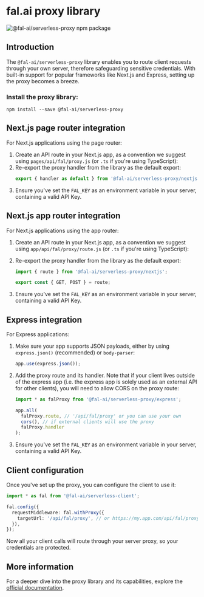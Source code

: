 # fal.ai proxy library

![@fal-ai/serverless-proxy npm package](https://img.shields.io/npm/v/@fal-ai/serverless-proxy?color=%237527D7&label=%40fal-ai%2Fserverless-proxy&style=flat-square)

## Introduction

The `@fal-ai/serverless-proxy` library enables you to route client requests through your own server, therefore safeguarding sensitive credentials. With built-in support for popular frameworks like Next.js and Express, setting up the proxy becomes a breeze.

### Install the proxy library:

```
npm install --save @fal-ai/serverless-proxy
```

## Next.js page router integration

For Next.js applications using the page router:

1. Create an API route in your Next.js app, as a convention we suggest using `pages/api/fal/proxy.js` (or `.ts` if you're using TypeScript):
2. Re-export the proxy handler from the library as the default export:
   ```ts
   export { handler as default } from '@fal-ai/serverless-proxy/nextjs';
   ```
3. Ensure you've set the `FAL_KEY` as an environment variable in your server, containing a valid API Key.

## Next.js app router integration

For Next.js applications using the app router:

1. Create an API route in your Next.js app, as a convention we suggest using `app/api/fal/proxy/route.js` (or `.ts` if you're using TypeScript):
2. Re-export the proxy handler from the library as the default export:

   ```ts
   import { route } from '@fal-ai/serverless-proxy/nextjs';

   export const { GET, POST } = route;
   ```

3. Ensure you've set the `FAL_KEY` as an environment variable in your server, containing a valid API Key.

## Express integration

For Express applications:

1. Make sure your app supports JSON payloads, either by using `express.json()` (recommended) or `body-parser`:
   ```ts
   app.use(express.json());
   ```
2. Add the proxy route and its handler. Note that if your client lives outside of the express app (i.e. the express app is solely used as an external API for other clients), you will need to allow CORS on the proxy route:

   ```ts
   import * as falProxy from '@fal-ai/serverless-proxy/express';

   app.all(
     falProxy.route, // '/api/fal/proxy' or you can use your own
     cors(), // if external clients will use the proxy
     falProxy.handler
   );
   ```

3. Ensure you've set the `FAL_KEY` as an environment variable in your server, containing a valid API Key.

## Client configuration

Once you've set up the proxy, you can configure the client to use it:

```ts
import * as fal from '@fal-ai/serverless-client';

fal.config({
  requestMiddleware: fal.withProxy({
    targetUrl: '/api/fal/proxy', // or https://my.app.com/api/fal/proxy
  }),
});
```

Now all your client calls will route through your server proxy, so your credentials are protected.

## More information

For a deeper dive into the proxy library and its capabilities, explore the [official documentation](https://fal.ai/docs).

